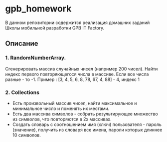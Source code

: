 # gpb_homework

В данном репозитории содержится реализация домашних заданий Школы мобильной разработки GPB IT Factory.

## Описание

### 1. RandomNumberArray. 
Сгенерировать массив случайных чисел (например 200 чисел). Найти индекс первого повторяющегося числа в массиве. Если все числа разные - то -1.
Пример : [3, 4, 5, 6, 8, 78, 67, 4, 88] - 4, индекс 1

### 2. Collections 
- Есть произвольный массив чисел, найти максимальное и минимальное число и поменять их местами.
- Есть два массива символов - собрать результирующее множество из символов, что повторяются в 2х массивах.
- Создать словарь с соотношением имя (ключ) пользователя - пароль (значение), получить из словаря все имена, пароли которых длиннее 10 символов.
